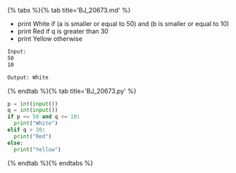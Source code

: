 {% tabs %}{% tab title='BJ_20673.md' %}

* print White if (a is smaller or equal to 50) and (b is smaller or equal to 10)
* print Red if q is greater than 30
* print Yellow otherwise

```txt
Input:
50
10

Output: White
```

{% endtab %}{% tab title='BJ_20673.py' %}

```py
p = int(input())
q = int(input())
if p <= 50 and q <= 10:
  print("White")
elif q > 30:
  print("Red")
else:
  print("Yellow")
```

{% endtab %}{% endtabs %}
